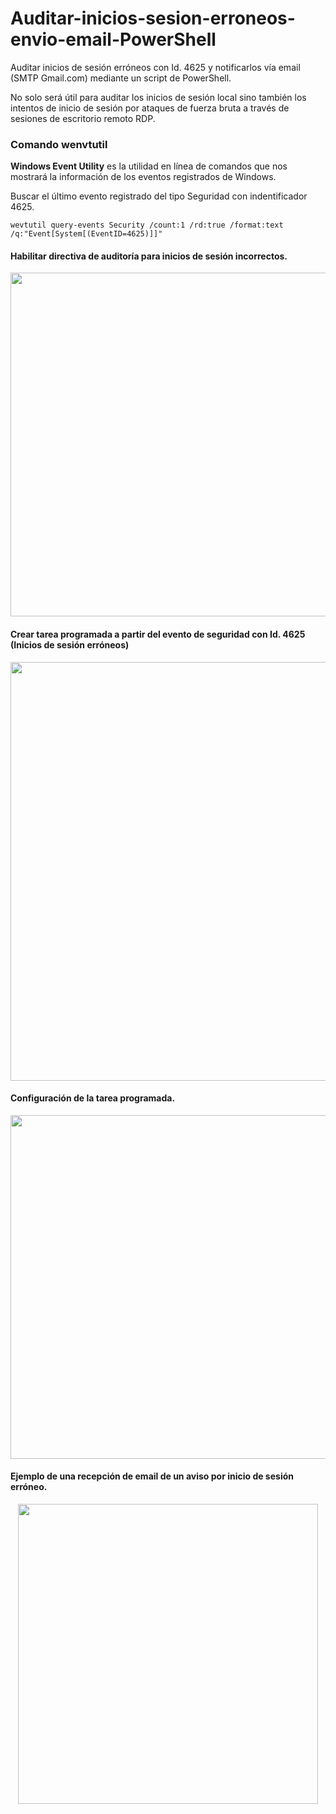 # Auditar-inicios-sesion-erroneos-envio-email-PowerShell
Auditar inicios de sesión erróneos con Id. 4625 y notificarlos vía email (SMTP Gmail.com) mediante un script de PowerShell.

No solo será útil para auditar los inicios de sesión local sino también los intentos de inicio de sesión por ataques de fuerza bruta a través de sesiones de escritorio remoto RDP.

### Comando wenvtutil
**Windows Event Utility** es la utilidad en línea de comandos que nos mostrará la información de los eventos registrados de Windows.

Buscar el último evento registrado del tipo Seguridad con indentificador 4625. 

``
wevtutil query-events Security /count:1 /rd:true /format:text /q:"Event[System[(EventID=4625)]]"
``

#### Habilitar directiva de auditoría para inicios de sesión incorrectos.

<p align="center">
<img src="https://raw.githubusercontent.com/adrianlois/Auditar-inicios-sesion-erroneos-envio-email-PowerShell/master/screenshots/secpol-auditar-inicio-sesion-erroneo.png" width="550" />
</p>

#### Crear tarea programada a partir del evento de seguridad con Id. 4625 (Inicios de sesión erróneos)

<p align="center">
<img src="https://raw.githubusercontent.com/adrianlois/Auditar-inicios-sesion-erroneos-envio-email-PowerShell/master/screenshots/eventvwr-id4635-inicio-sesion-incorrecto.png" width="670" />
</p>

#### Configuración de la tarea programada.

<p align="center">
<img src="https://raw.githubusercontent.com/adrianlois/Auditar-inicios-sesion-erroneos-envio-email-PowerShell/master/screenshots/taskschd-desencadenador-inicio-sesion-incorrecto-id4625.png" width="550" />
</p>

#### Ejemplo de una recepción de email de un aviso por inicio de sesión erróneo. 

<p align="center">
<img src="https://raw.githubusercontent.com/adrianlois/Auditar-inicios-sesion-erroneos-envio-email-PowerShell/master/screenshots/email-aviso-inicio-sesion-incorrecto.png" width="480" />
</p>
